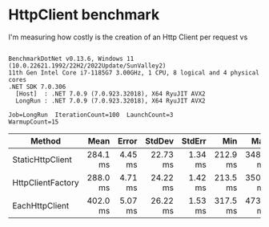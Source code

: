 # HttpClient benchmark

I'm measuring how costly is the creation of an Http Client per request vs 

```

BenchmarkDotNet v0.13.6, Windows 11 (10.0.22621.1992/22H2/2022Update/SunValley2)
11th Gen Intel Core i7-1185G7 3.00GHz, 1 CPU, 8 logical and 4 physical cores
.NET SDK 7.0.306
  [Host]  : .NET 7.0.9 (7.0.923.32018), X64 RyuJIT AVX2
  LongRun : .NET 7.0.9 (7.0.923.32018), X64 RyuJIT AVX2

Job=LongRun  IterationCount=100  LaunchCount=3  
WarmupCount=15  

```
|            Method |     Mean |   Error |   StdDev |  StdErr |      Min |      Max |  Op/s | Allocated |
|------------------ |---------:|--------:|---------:|--------:|---------:|---------:|------:|----------:|
|  StaticHttpClient | 284.1 ms | 4.45 ms | 22.73 ms | 1.34 ms | 212.9 ms | 348.1 ms | 3.520 | 115.25 KB |
| HttpClientFactory | 288.0 ms | 4.71 ms | 24.22 ms | 1.42 ms | 213.5 ms | 350.9 ms | 3.472 | 115.26 KB |
|    EachHttpClient | 402.0 ms | 5.07 ms | 26.22 ms | 1.53 ms | 317.5 ms | 473.7 ms | 2.487 |  134.7 KB |
